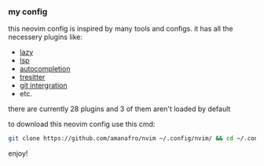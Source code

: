 ### my config

this neovim config is inspired by many tools and configs. it has all the necessery plugins like:
- [lazy](https://lazy.folke.io/)
- [lsp](https://lsp-zero.netlify.app/v3.x/language-server-configuration.html)
- [autocompletion](https://lsp-zero.netlify.app/v3.x/autocomplete.html)
- [tresitter](https://github.com/nvim-treesitter/nvim-treesitter)
- [git intergration](https://github.com/kdheepak/lazygit.nvim)
- etc.

there are currently 28 plugins and 3 of them aren't loaded by default

to download this neovim config use this cmd:

```bash
git clone https://github.com/amanafro/nvim ~/.config/nvim/ && cd ~/.config/nvim/ 
```
enjoy!

